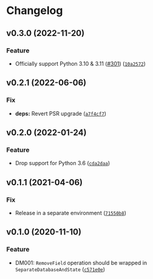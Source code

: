 # Changelog

<!--next-version-placeholder-->

## v0.3.0 (2022-11-20)
### Feature
* Officially support Python 3.10 & 3.11 ([#301](https://github.com/browniebroke/flake8-django-migrations/issues/301)) ([`10a2572`](https://github.com/browniebroke/flake8-django-migrations/commit/10a25729ef8fb34f37b7b3490c858e076040d673))

## v0.2.1 (2022-06-06)
### Fix
* **deps:** Revert PSR upgrade ([`a7f4cf7`](https://github.com/browniebroke/flake8-django-migrations/commit/a7f4cf762a3c6ccb2283532f552520c9ae3c98ec))

## v0.2.0 (2022-01-24)
### Feature
* Drop support for Python 3.6 ([`cda2daa`](https://github.com/browniebroke/flake8-django-migrations/commit/cda2daa7a31d956a87f46862a83253f7535a5c36))

## v0.1.1 (2021-04-06)
### Fix
* Release in a separate environment ([`71550b8`](https://github.com/browniebroke/flake8-django-migrations/commit/71550b8d06f245d6d6046312ba77002185a8a990))

## v0.1.0 (2020-11-10)
### Feature
* DM001: `RemoveField` operation should be wrapped in `SeparateDatabaseAndState` ([`c571e0e`](https://github.com/browniebroke/flake8-django-migrations/commit/c571e0e026fbef9ba85782ff562cbdf9c6a763ed))
